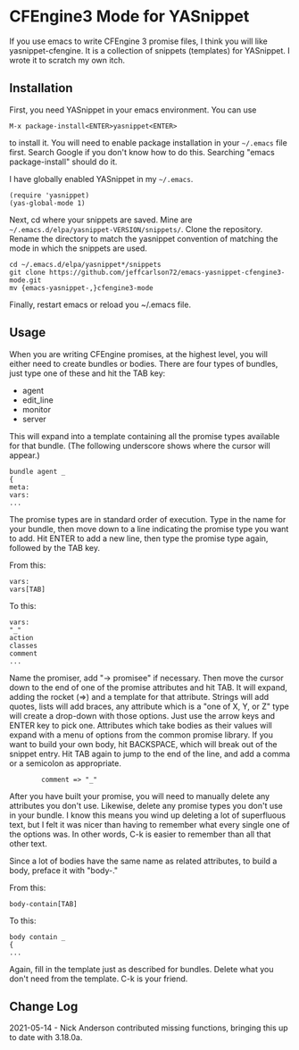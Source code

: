 CFEngine3 Mode for YASnippet
============================

If you use emacs to write CFEngine 3 promise files, I think you will
like yasnippet-cfengine.  It is a collection of snippets (templates)
for YASnippet.  I wrote it to scratch my own itch.

Installation
------------

First, you need YASnippet in your emacs environment.  You can use

```
M-x package-install<ENTER>yasnippet<ENTER>
```

to install it.  You will need to enable package installation in your
`~/.emacs` file first.  Search Google if you don't know how to do
this.  Searching "emacs package-install" should do it.

I have globally enabled YASnippet in my `~/.emacs`.

```
(require 'yasnippet)
(yas-global-mode 1)
```

Next, cd where your snippets are saved.  Mine are
`~/.emacs.d/elpa/yasnippet-VERSION/snippets/`.  Clone the repository.
Rename the directory to match the yasnippet convention of matching the
mode in which the snippets are used.

```
cd ~/.emacs.d/elpa/yasnippet*/snippets
git clone https://github.com/jeffcarlson72/emacs-yasnippet-cfengine3-mode.git
mv {emacs-yasnippet-,}cfengine3-mode
```

Finally, restart emacs or reload you ~/.emacs file.

Usage
-----

When you are writing CFEngine promises, at the highest level, you will
either need to create bundles or bodies.  There are four types of
bundles, just type one of these and hit the TAB key:

- agent
- edit_line
- monitor
- server

This will expand into a template containing all the promise types
available for that bundle.  (The following underscore shows where the
cursor will appear.)

```
bundle agent _
{
meta:
vars:
...
```

The promise types are in standard order of execution.  Type in the
name for your bundle, then move down to a line indicating the promise
type you want to add.  Hit ENTER to add a new line, then type the
promise type again, followed by the TAB key.

From this:

```
vars:
vars[TAB]
```

To this:

```
vars:
"_"
action
classes
comment
...
```

Name the promiser, add "-> promisee" if necessary.  Then move the
cursor down to the end of one of the promise attributes and hit TAB.
It will expand, adding the rocket (=>) and a template for that
attribute.  Strings will add quotes, lists will add braces, any
attribute which is a "one of X, Y, or Z" type will create a drop-down
with those options.  Just use the arrow keys and ENTER key to pick
one.  Attributes which take bodies as their values will expand with a
menu of options from the common promise library.  If you want to build
your own body, hit BACKSPACE, which will break out of the snippet
entry.  Hit TAB again to jump to the end of the line, and add a comma
or a semicolon as appropriate.

```
        comment => "_"
```

After you have built your promise, you will need to manually delete
any attributes you don't use.  Likewise, delete any promise types you
don't use in your bundle.  I know this means you wind up deleting a
lot of superfluous text, but I felt it was nicer than having to
remember what every single one of the options was.  In other words,
C-k is easier to remember than all that other text.

Since a lot of bodies have the same name as related attributes, to
build a body, preface it with "body-."

From this:

```
body-contain[TAB]
```

To this:

```
body contain _
{
...
```

Again, fill in the template just as described for bundles.  Delete
what you don't need from the template.  C-k is your friend.

Change Log
----------

2021-05-14 - Nick Anderson contributed missing functions, bringing this up to date with 3.18.0a.
